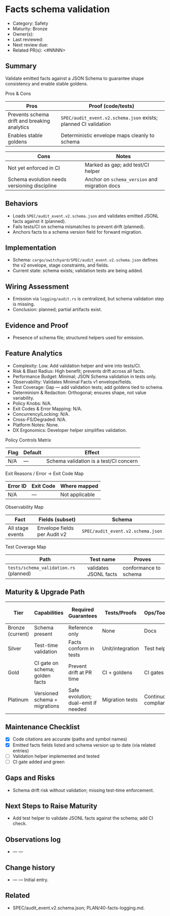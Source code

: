 # Facts schema validation

- Category: Safety
- Maturity: Bronze
- Owner(s): <owner>
- Last reviewed: <YYYY-MM-DD>
- Next review due: <YYYY-MM-DD>
- Related PR(s): <#NNNN>

## Summary

Validate emitted facts against a JSON Schema to guarantee shape consistency and enable stable goldens.

Pros & Cons

| Pros | Proof (code/tests) |
| --- | --- |
| Prevents schema drift and breaking analytics | `SPEC/audit_event.v2.schema.json` exists; planned CI validation |
| Enables stable goldens | Deterministic envelope maps cleanly to schema |

| Cons | Notes |
| --- | --- |
| Not yet enforced in CI | Marked as gap; add test/CI helper |
| Schema evolution needs versioning discipline | Anchor on `schema_version` and migration docs |

## Behaviors

- Loads `SPEC/audit_event.v2.schema.json` and validates emitted JSONL facts against it (planned).
- Fails tests/CI on schema mismatches to prevent drift (planned).
- Anchors facts to a schema version field for forward migration.

## Implementation

- Schema: `cargo/switchyard/SPEC/audit_event.v2.schema.json` defines the v2 envelope, stage constraints, and fields.
- Current state: schema exists; validation tests are being added.

## Wiring Assessment

- Emission via `logging/audit.rs` is centralized, but schema validation step is missing.
- Conclusion: planned; partial artifacts exist.

## Evidence and Proof

- Presence of schema file; structured helpers used for emission.

## Feature Analytics

- Complexity: Low. Add validation helper and wire into tests/CI.
- Risk & Blast Radius: High benefit; prevents drift across all facts.
- Performance Budget: Minimal; JSON Schema validation in tests only.
- Observability: Validates Minimal Facts v1 envelope/fields.
- Test Coverage: Gap — add validation tests; add goldens tied to schema.
- Determinism & Redaction: Orthogonal; ensures shape, not value variability.
- Policy Knobs: N/A.
- Exit Codes & Error Mapping: N/A.
- Concurrency/Locking: N/A.
- Cross-FS/Degraded: N/A.
- Platform Notes: None.
- DX Ergonomics: Developer helper simplifies validation.

Policy Controls Matrix

| Flag | Default | Effect |
| --- | --- | --- |
| N/A | — | Schema validation is a test/CI concern |

Exit Reasons / Error → Exit Code Map

| Error ID | Exit Code | Where mapped |
| --- | --- | --- |
| N/A | — | Not applicable |

Observability Map

| Fact | Fields (subset) | Schema |
| --- | --- | --- |
| All stage events | Envelope fields per Audit v2 | `SPEC/audit_event.v2.schema.json` |

Test Coverage Map

| Path | Test name | Proves |
| --- | --- | --- |
| `tests/schema_validation.rs` (planned) | validates JSONL facts | conformance to schema |

## Maturity & Upgrade Path

| Tier | Capabilities | Required Guarantees | Tests/Proofs | Ops/Tooling | Relationship to Previous Tier |
| --- | --- | --- | --- | --- | --- |
| Bronze (current) | Schema present | Reference only | None | Docs | Additive |
| Silver | Test-time validation | Facts conform in tests | Unit/integration | Test helper | Additive |
| Gold | CI gate on schema; golden facts | Prevent drift at PR time | CI + goldens | CI gates | Additive |
| Platinum | Versioned schema + migrations | Safe evolution; dual-emit if needed | Migration tests | Continuous compliance | Additive |

## Maintenance Checklist

- [x] Code citations are accurate (paths and symbol names)
- [x] Emitted facts fields listed and schema version up to date (via related entries)
- [ ] Validation helper implemented and tested
- [ ] CI gate added and green

## Gaps and Risks

- Schema drift risk without validation; missing test-time enforcement.

## Next Steps to Raise Maturity

- Add test helper to validate JSONL facts against the schema; add CI check.

## Observations log

- <YYYY-MM-DD> — <author> — <note>

## Change history

- <YYYY-MM-DD> — <author> — Initial entry.

## Related

- SPEC/audit_event.v2.schema.json; PLAN/40-facts-logging.md.
